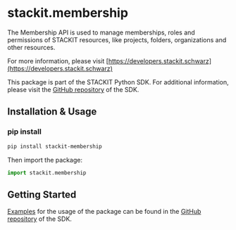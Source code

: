 # stackit.membership
The Membership API is used to manage memberships, roles and permissions of STACKIT resources, like projects, folders, organizations and other resources.

For more information, please visit [https://developers.stackit.schwarz](https://developers.stackit.schwarz)

This package is part of the STACKIT Python SDK. For additional information, please visit the [GitHub repository](https://github.com/stackitcloud/stackit-sdk-python) of the SDK.


## Installation & Usage
### pip install

```sh
pip install stackit-membership
```

Then import the package:
```python
import stackit.membership
```

## Getting Started

[Examples](https://github.com/stackitcloud/stackit-sdk-python/tree/main/examples) for the usage of the package can be found in the [GitHub repository](https://github.com/stackitcloud/stackit-sdk-python) of the SDK.